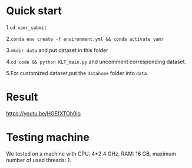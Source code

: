 # Quick start

1.`cd vamr_submit`

2.`conda env create -f environment.yml && conda activate vamr`

3.`mkdir data` and put dataset in this folder

4.`cd code && python KLT_main.py` and uncomment corresponding dataset.

5.For customized dataset,put the `datahome` folder into `data`



# Result

 https://youtu.be/HGEfXTOh0lo 


# Testing machine 
We tested on a machine with CPU: 4*2.4 GHz, RAM: 16 GB, maximum number of used threads: 1.
